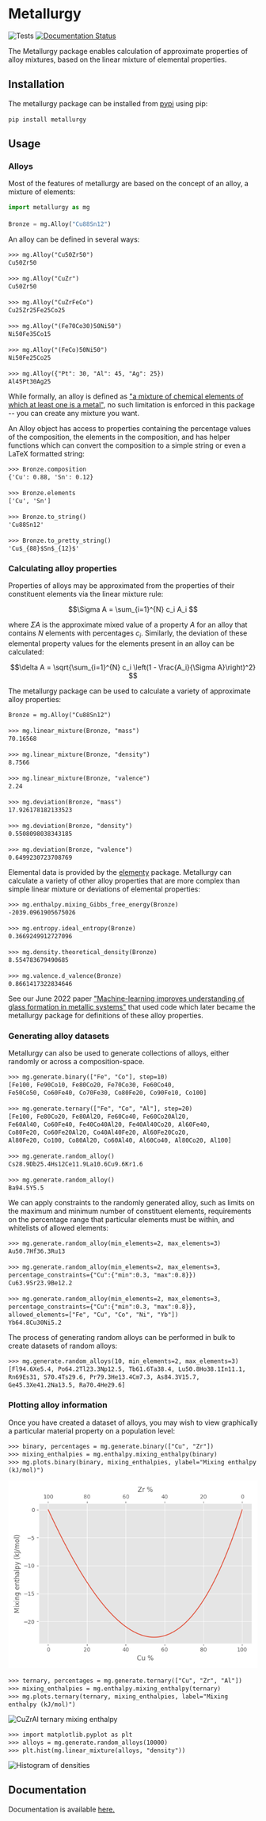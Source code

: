 # Metallurgy

![Tests](https://github.com/Robert-Forrest/metallurgy/actions/workflows/tests.yml/badge.svg)
[![Documentation Status](https://readthedocs.org/projects/metallurgy/badge/?version=latest)](https://metallurgy.readthedocs.io/en/latest/?badge=latest)

The Metallurgy package enables calculation of approximate properties of alloy
mixtures, based on the linear mixture of elemental properties.


## Installation

The metallurgy package can be installed from
[pypi](https://pypi.org/project/metallurgy/) using pip:

``pip install metallurgy``

## Usage

### Alloys

Most of the features of metallurgy are based on the concept of an alloy, a
mixture of elements:

```python
import metallurgy as mg

Bronze = mg.Alloy("Cu88Sn12")
```

An alloy can be defined in several ways:

```pycon
>>> mg.Alloy("Cu50Zr50")
Cu50Zr50

>>> mg.Alloy("CuZr")
Cu50Zr50

>>> mg.Alloy("CuZrFeCo")
Cu25Zr25Fe25Co25

>>> mg.Alloy("(Fe70Co30)50Ni50")
Ni50Fe35Co15

>>> mg.Alloy("(FeCo)50Ni50")
Ni50Fe25Co25

>>> mg.Alloy({"Pt": 30, "Al": 45, "Ag": 25})
Al45Pt30Ag25
```

While formally, an alloy is defined as ["a mixture of chemical elements of which
at least one is a metal"](https://en.wikipedia.org/wiki/Alloy), no such
limitation is enforced in this package -- you can create any mixture you want.

An Alloy object has access to properties containing the percentage values of the
composition, the elements in the composition, and has helper functions which can
convert the composition to a simple string or even a LaTeX formatted string:

```pycon
>>> Bronze.composition
{'Cu': 0.88, 'Sn': 0.12}

>>> Bronze.elements
['Cu', 'Sn']

>>> Bronze.to_string()
'Cu88Sn12'

>>> Bronze.to_pretty_string()
'Cu$_{88}$Sn$_{12}$'
```

### Calculating alloy properties

Properties of alloys may be approximated from the properties of their
constituent elements via the linear mixture rule:

$$\Sigma A = \sum_{i=1}^{N} c_i A_i $$

where $\Sigma A$ is the approximate mixed value of a property $A$ for an alloy
that contains $N$ elements with percentages $c_i$. Similarly, the deviation of
these elemental property values for the elements present in an alloy can be
calculated:

$$\delta A = \sqrt{\sum_{i=1}^{N} c_i \left(1 - \frac{A_i}{\Sigma A}\right)^2} $$

The metallurgy package can be used to calculate a variety of approximate alloy
properties:

```pycon
Bronze = mg.Alloy("Cu88Sn12")

>>> mg.linear_mixture(Bronze, "mass")
70.16568

>>> mg.linear_mixture(Bronze, "density")
8.7566

>>> mg.linear_mixture(Bronze, "valence")
2.24

>>> mg.deviation(Bronze, "mass")
17.926178182133523

>>> mg.deviation(Bronze, "density")
0.5508098038343185

>>> mg.deviation(Bronze, "valence")
0.6499230723708769

```

Elemental data is provided by the
[elementy](https://github.com/Robert-Forrest/elementy) package. Metallurgy can
calculate a variety of other alloy properties that are more complex than simple
linear mixture or deviations of elemental properties:

```pycon
>>> mg.enthalpy.mixing_Gibbs_free_energy(Bronze)
-2039.0961905675026

>>> mg.entropy.ideal_entropy(Bronze)
0.3669249912727096

>>> mg.density.theoretical_density(Bronze)
8.554783679490685

>>> mg.valence.d_valence(Bronze)
0.8661417322834646
```

See our June 2022 paper ["Machine-learning improves understanding of glass
formation in metallic
systems"](https://pubs.rsc.org/en/content/articlelanding/2022/dd/d2dd00026a)
that used code which later became the metallurgy package for definitions of
these alloy properties.

### Generating alloy datasets

Metallurgy can also be used to generate collections of alloys, either randomly
or across a composition-space.

```pycon
>>> mg.generate.binary(["Fe", "Co"], step=10)
[Fe100, Fe90Co10, Fe80Co20, Fe70Co30, Fe60Co40,
Fe50Co50, Co60Fe40, Co70Fe30, Co80Fe20, Co90Fe10, Co100]

>>> mg.generate.ternary(["Fe", "Co", "Al"], step=20)
[Fe100, Fe80Co20, Fe80Al20, Fe60Co40, Fe60Co20Al20,
Fe60Al40, Co60Fe40, Fe40Co40Al20, Fe40Al40Co20, Al60Fe40,
Co80Fe20, Co60Fe20Al20, Co40Al40Fe20, Al60Fe20Co20,
Al80Fe20, Co100, Co80Al20, Co60Al40, Al60Co40, Al80Co20, Al100]

>>> mg.generate.random_alloy()
Cs28.9Db25.4Hs12Ce11.9La10.6Cu9.6Kr1.6

>>> mg.generate.random_alloy()
Ba94.5Y5.5
```

We can apply constraints to the randomly generated alloy, such as limits on the
maximum and minimum number of constituent elements, requirements on the
percentage range that particular elements must be within, and whitelists of
allowed elements:

```pycon
>>> mg.generate.random_alloy(min_elements=2, max_elements=3)
Au50.7Hf36.3Ru13

>>> mg.generate.random_alloy(min_elements=2, max_elements=3, percentage_constraints={"Cu":{"min":0.3, "max":0.8}})
Cu63.9Sr23.9Be12.2

>>> mg.generate.random_alloy(min_elements=2, max_elements=3, percentage_constraints={"Cu":{"min":0.3, "max":0.8}}, allowed_elements=["Fe", "Cu", "Co", "Ni", "Yb"])
Yb64.8Cu30Ni5.2
```

The process of generating random alloys can be performed in bulk to create
datasets of random alloys:

```pycon
>>> mg.generate.random_alloys(10, min_elements=2, max_elements=3)
[Fl94.6Xe5.4, Po64.2Tl23.3Np12.5, Tb61.6Ta38.4, Lu50.8Ho38.1In11.1, Rn69Es31, S70.4Ts29.6, Pr79.3He13.4Cm7.3, As84.3V15.7, Ge45.3Xe41.2Na13.5, Ra70.4He29.6]
```

### Plotting alloy information

Once you have created a dataset of alloys, you may wish to view graphically a
particular material property on a population level:

```pycon
>>> binary, percentages = mg.generate.binary(["Cu", "Zr"])
>>> mixing_enthalpies = mg.enthalpy.mixing_enthalpy(binary)
>>> mg.plots.binary(binary, mixing_enthalpies, ylabel="Mixing enthalpy (kJ/mol)")
```

![CuZr binary mixing enthalpy](https://raw.githubusercontent.com/Robert-Forrest/metallurgy/main/images/CuZr_enthalpy.png "Mixing enthalpy across the Cu-Zr composition")

```pycon
>>> ternary, percentages = mg.generate.ternary(["Cu", "Zr", "Al"])
>>> mixing_enthalpies = mg.enthalpy.mixing_enthalpy(ternary)
>>> mg.plots.ternary(ternary, mixing_enthalpies, label="Mixing enthalpy (kJ/mol)")
```

![CuZrAl ternary mixing enthalpy](https://raw.githubusercontent.com/Robert-Forrest/metallurgy/main/images/CuZrAl_enthalpy.png "Mixing enthalpy across
the Cu-Zr-Al composition")


```pycon
>>> import matplotlib.pyplot as plt
>>> alloys = mg.generate.random_alloys(10000)
>>> plt.hist(mg.linear_mixture(alloys, "density"))
```

![Histogram of densities](https://raw.githubusercontent.com/Robert-Forrest/metallurgy/main/images/AlloyDensities.png "Histogram of the density of 10,000
random alloys")

## Documentation

Documentation is available [here.](https://metallurgy.readthedocs.io/en/latest/api.html)
